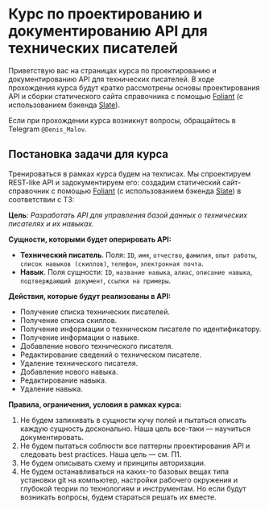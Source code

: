 # Курс по проектированию и документированию API для технических писателей

Приветствую вас на страницах курса по проектированию и документированию API для технических писателей. В ходе прохождения курса будут кратко рассмотрены основы проектирования API и сборки статического сайта справочника с помощью [Foliant](https://foliant-docs.github.io/docs/) (с использованием бэкенда [Slate](https://foliant-docs.github.io/docs/backends/slate/)).

Если при прохождении курса возникнут вопросы, обращайтесь в Telegram `@Denis_Malov`.

## Постановка задачи для курса

Тренироваться в рамках курса будем на техписах.
Мы спроектируем REST-like API и задокументируем его: создадим статический сайт-справочник с помощью [Foliant](https://foliant-docs.github.io/docs/) (с использованием бэкенда [Slate](https://foliant-docs.github.io/docs/backends/slate/)) в соответствии с ТЗ:

**Цель**: *Разработать API для управления базой данных о технических писателях и их навыках.*

**Сущности, которыми будет оперировать API:**

- **Технический писатель**. Поля: `ID`, `имя`, `отчество`, `фамилия`, `опыт работы`, `список навыков (скиллов)`, `телефон`, `электронная почта`.
- **Навык**. Поля сущности: `ID`, `название навыка`, `алиас`, `описание навыка`, `подтверждающий документ`, `ссылки на примеры`.

**Действия, которые будут реализованы в API:**

- Получение списка технических писателей.
- Получение списка скиллов.
- Получение информации о техническом писателе по идентификатору.
- Получение информации о навыке.
- Добавление нового технического писателя.
- Редактирование сведений о техническом писателе.
- Удаление технического писателя.
- Добавление нового навыка.
- Редактирование навыка.
- Удаление навыка.

**Правила, ограничения, условия в рамках курса:**

1. Не будем запихивать в сущности кучу полей и пытаться описать каждую сущность досконально. Наша цель все-таки — научиться документировать.
2. Не будем пытаться соблюсти все паттерны проектирования API и следовать best practices. Наша цель — см. П1.
3. Не будем описывать схему и принципы авторизации.
4. Не будем останавливаться на каких-то базовых вещах типа установки git на компьютер, настройки рабочего окружения и глубокой теории по технологиям и инструментам. Но если будут возникать вопросы, будем стараться решать их вместе.
